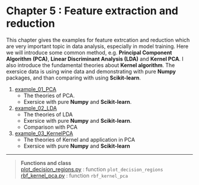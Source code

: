 # Chapter 5 : Feature extraction and reduction
This chapter gives the examples for feature extrcation and reduction which are very important topic in data analysis, especially in model training. Here we will introduce some common method, e.g. **Principal Component Algorithm** **(PCA)**, **Linear Discriminant Analysis (LDA)** and **Kernel PCA**. I also introduce the fundamental theories about **Kernel algorithm**. The exersice data is using wine data and demonstrating with pure **Numpy** packages, and than comparing with using **Scikit-learn**.

1. [example_01_PCA](example_01_PCA.ipynb)
   - The theories of PCA.
   - Exersice with pure **Numpy** and **Scikit-learn**.
2. [example_02_LDA](example_02_LDA.ipynb)
   - The theories of LDA
   - Exersice with pure **Numpy** and **Scikit-learn**.
   - Comparison with PCA
3. [example_03_KernelPCA](example_03_KernelPCA.ipynb)
   - The theories of Kernel and application in PCA
   - Exersice with pure **Numpy** and **Scikit-learn**

---
> **Functions and class**\
> [plot_decision_regions.py](plot_decision_regions.py) : function `plot_decision_regions` \
> [rbf_kernel_pca.py](rbf_kernel_pca.py) : function `rbf_kernel_pca`
